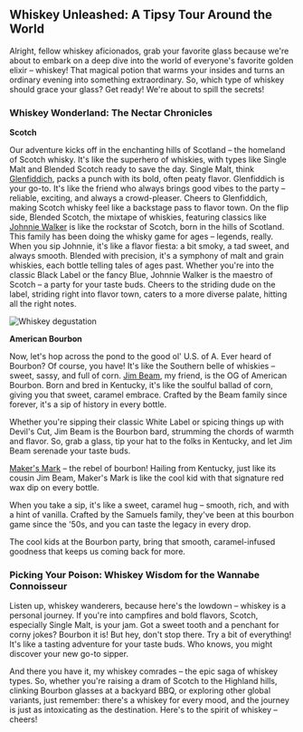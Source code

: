 ## Whiskey Unleashed: A Tipsy Tour Around the World

Alright, fellow whiskey aficionados, grab your favorite glass because we're about to embark on a deep dive into the world of everyone's favorite golden elixir – whiskey! That magical potion that warms your insides and turns an ordinary evening into something extraordinary. So, which type of whiskey should grace your glass? Get ready! We're about to spill the secrets!

### Whiskey Wonderland: The Nectar Chronicles

**Scotch**

Our adventure kicks off in the enchanting hills of Scotland – the homeland of Scotch whisky. It's like the superhero of whiskies, with types like Single Malt and Blended Scotch ready to save the day. Single Malt, think [Glenfiddich](test), packs a punch with its bold, often peaty flavor. Glenfiddich is your go-to. It's like the friend who always brings good vibes to the party – reliable, exciting, and always a crowd-pleaser. Cheers to Glenfiddich, making Scotch whisky feel like a backstage pass to flavor town. On the flip side, Blended Scotch, the mixtape of whiskies, featuring classics like [Johnnie Walker](test) is like the rockstar of Scotch, born in the hills of Scotland. This family has been doing the whisky game for ages – legends, really. When you sip Johnnie, it's like a flavor fiesta: a bit smoky, a tad sweet, and always smooth. Blended with precision, it's a symphony of malt and grain whiskies, each bottle telling tales of ages past. Whether you're into the classic Black Label or the fancy Blue, Johnnie Walker is the maestro of Scotch – a party for your taste buds. Cheers to the striding dude on the label, striding right into flavor town, caters to a more diverse palate, hitting all the right notes.

![Whiskey degustation](assets/posts/WhichTypeOfWhiskeyDoPeopleDrinkOften/WhiskeyDegustation.webp)

**American Bourbon**

Now, let's hop across the pond to the good ol' U.S. of A. Ever heard of Bourbon? Of course, you have! It's like the Southern belle of whiskies – sweet, sassy, and full of corn. [Jim Beam](test), my friend, is the OG of American Bourbon. Born and bred in Kentucky, it's like the soulful ballad of corn, giving you that sweet, caramel embrace. Crafted by the Beam family since forever, it's a sip of history in every bottle.

Whether you're sipping their classic White Label or spicing things up with Devil's Cut, Jim Beam is the Bourbon bard, strumming the chords of warmth and flavor. So, grab a glass, tip your hat to the folks in Kentucky, and let Jim Beam serenade your taste buds.

[Maker's Mark](test) – the rebel of bourbon! Hailing from Kentucky, just like its cousin Jim Beam, Maker's Mark is like the cool kid with that signature red wax dip on every bottle.

When you take a sip, it's like a sweet, caramel hug – smooth, rich, and with a hint of vanilla. Crafted by the Samuels family, they've been at this bourbon game since the '50s, and you can taste the legacy in every drop.

The cool kids at the Bourbon party, bring that smooth, caramel-infused goodness that keeps us coming back for more.

### Picking Your Poison: Whiskey Wisdom for the Wannabe Connoisseur

Listen up, whiskey wanderers, because here's the lowdown – whiskey is a personal journey. If you're into campfires and bold flavors, Scotch, especially Single Malt, is your jam. Got a sweet tooth and a penchant for corny jokes? Bourbon it is! But hey, don't stop there. Try a bit of everything! It's like a tasting adventure for your taste buds. Who knows, you might discover your new go-to sipper.

And there you have it, my whiskey comrades – the epic saga of whiskey types. So, whether you're raising a dram of Scotch to the Highland hills, clinking Bourbon glasses at a backyard BBQ, or exploring other global variants, just remember: there's a whiskey for every mood, and the journey is just as intoxicating as the destination. Here's to the spirit of whiskey – cheers!
